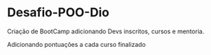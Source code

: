 # Desafio-POO-Dio

Criação de BootCamp adicionando Devs inscritos, cursos e mentoria.

Adicionando pontuações a cada curso finalizado
